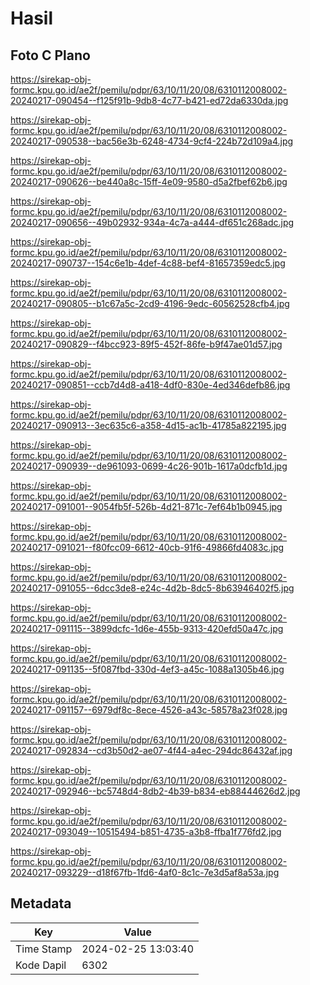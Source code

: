 # Hasil

## Foto C Plano

https://sirekap-obj-formc.kpu.go.id/ae2f/pemilu/pdpr/63/10/11/20/08/6310112008002-20240217-090454--f125f91b-9db8-4c77-b421-ed72da6330da.jpg

https://sirekap-obj-formc.kpu.go.id/ae2f/pemilu/pdpr/63/10/11/20/08/6310112008002-20240217-090538--bac56e3b-6248-4734-9cf4-224b72d109a4.jpg

https://sirekap-obj-formc.kpu.go.id/ae2f/pemilu/pdpr/63/10/11/20/08/6310112008002-20240217-090626--be440a8c-15ff-4e09-9580-d5a2fbef62b6.jpg

https://sirekap-obj-formc.kpu.go.id/ae2f/pemilu/pdpr/63/10/11/20/08/6310112008002-20240217-090656--49b02932-934a-4c7a-a444-df651c268adc.jpg

https://sirekap-obj-formc.kpu.go.id/ae2f/pemilu/pdpr/63/10/11/20/08/6310112008002-20240217-090737--154c6e1b-4def-4c88-bef4-81657359edc5.jpg

https://sirekap-obj-formc.kpu.go.id/ae2f/pemilu/pdpr/63/10/11/20/08/6310112008002-20240217-090805--b1c67a5c-2cd9-4196-9edc-60562528cfb4.jpg

https://sirekap-obj-formc.kpu.go.id/ae2f/pemilu/pdpr/63/10/11/20/08/6310112008002-20240217-090829--f4bcc923-89f5-452f-86fe-b9f47ae01d57.jpg

https://sirekap-obj-formc.kpu.go.id/ae2f/pemilu/pdpr/63/10/11/20/08/6310112008002-20240217-090851--ccb7d4d8-a418-4df0-830e-4ed346defb86.jpg

https://sirekap-obj-formc.kpu.go.id/ae2f/pemilu/pdpr/63/10/11/20/08/6310112008002-20240217-090913--3ec635c6-a358-4d15-ac1b-41785a822195.jpg

https://sirekap-obj-formc.kpu.go.id/ae2f/pemilu/pdpr/63/10/11/20/08/6310112008002-20240217-090939--de961093-0699-4c26-901b-1617a0dcfb1d.jpg

https://sirekap-obj-formc.kpu.go.id/ae2f/pemilu/pdpr/63/10/11/20/08/6310112008002-20240217-091001--9054fb5f-526b-4d21-871c-7ef64b1b0945.jpg

https://sirekap-obj-formc.kpu.go.id/ae2f/pemilu/pdpr/63/10/11/20/08/6310112008002-20240217-091021--f80fcc09-6612-40cb-91f6-49866fd4083c.jpg

https://sirekap-obj-formc.kpu.go.id/ae2f/pemilu/pdpr/63/10/11/20/08/6310112008002-20240217-091055--6dcc3de8-e24c-4d2b-8dc5-8b63946402f5.jpg

https://sirekap-obj-formc.kpu.go.id/ae2f/pemilu/pdpr/63/10/11/20/08/6310112008002-20240217-091115--3899dcfc-1d6e-455b-9313-420efd50a47c.jpg

https://sirekap-obj-formc.kpu.go.id/ae2f/pemilu/pdpr/63/10/11/20/08/6310112008002-20240217-091135--5f087fbd-330d-4ef3-a45c-1088a1305b46.jpg

https://sirekap-obj-formc.kpu.go.id/ae2f/pemilu/pdpr/63/10/11/20/08/6310112008002-20240217-091157--6979df8c-8ece-4526-a43c-58578a23f028.jpg

https://sirekap-obj-formc.kpu.go.id/ae2f/pemilu/pdpr/63/10/11/20/08/6310112008002-20240217-092834--cd3b50d2-ae07-4f44-a4ec-294dc86432af.jpg

https://sirekap-obj-formc.kpu.go.id/ae2f/pemilu/pdpr/63/10/11/20/08/6310112008002-20240217-092946--bc5748d4-8db2-4b39-b834-eb88444626d2.jpg

https://sirekap-obj-formc.kpu.go.id/ae2f/pemilu/pdpr/63/10/11/20/08/6310112008002-20240217-093049--10515494-b851-4735-a3b8-ffba1f776fd2.jpg

https://sirekap-obj-formc.kpu.go.id/ae2f/pemilu/pdpr/63/10/11/20/08/6310112008002-20240217-093229--d18f67fb-1fd6-4af0-8c1c-7e3d5af8a53a.jpg


## Metadata

| Key        | Value               |
| ---------- | ------------------- |
| Time Stamp | 2024-02-25 13:03:40 |
| Kode Dapil | 6302                |



